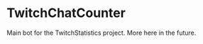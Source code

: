 TwitchChatCounter
=================

Main bot for the TwitchStatistics project.  More here in the future.
